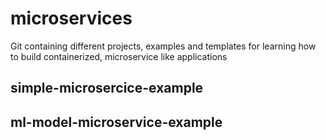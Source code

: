 # microservices
Git containing different projects, examples and templates for learning how to build containerized, microservice like applications

## simple-microsercice-example

## ml-model-microservice-example
